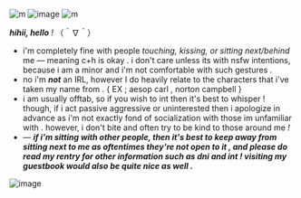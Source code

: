 ![m](https://64.media.tumblr.com/77a8b18ad65f8d3d9a9a460830711137/ee9d0e519663456c-29/s100x200/77e538b2f3d8040f14aaea9c992bb74687b88026.gifv) ![image](https://github.com/aesvic/aesvic/assets/144497121/c7e20bf0-8b6c-4569-a0e0-a92ef7c69708) ![m](https://64.media.tumblr.com/f8b98b4229f2af71ec61dd232c9f88dc/9b2c300e6b72be16-17/s100x200/daf7dc9700f602c68d49a8eae6a28bd99c541b22.gifv)



***hihii, hello*** *!* （＾∇＾）

- i'm completely fine with people *touching, kissing, or sitting next/behind* me — meaning c+h is okay .  i don't care unless its with nsfw intentions, because i am a minor and i'm not comfortable with such gestures .
- no i'm ***not*** an IRL, however I do heavily relate to the characters that i've taken my name from . { EX ; aesop carl , norton campbell }
- i am usually offtab, so if you wish to int then it's best to whisper ! though, if i act passive aggressive or uninterested then i apologize in advance as i'm not exactly fond of socialization with those im unfamiliar with . however, i don't bite and often try to be kind to those around me *!*
- — ***if i'm sitting with other people, then it's best to keep away from sitting next to me as oftentimes they're not open to it , and please do read my rentry for other information such as dni and int ! visiting my guestbook would also be quite nice as well .***

![image](https://github.com/aesvic/aesvic/assets/144497121/f189d46a-b422-451b-bbd6-ef3aefba48c2)


